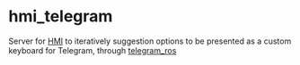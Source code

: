 # hmi_telegram
Server for [HMI](https://github.com/tue-robotics/hmi) to iteratively suggestion options to be presented as a custom keyboard for Telegram, through [telegram_ros](https://github.com/tue-robotics/telegram_ros)
